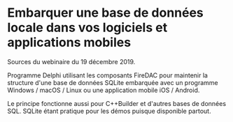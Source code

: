 # Embarquer une base de données locale dans vos logiciels et applications mobiles
Sources du webinaire du 19 décembre 2019.

Programme Delphi utilisant les composants FireDAC pour maintenir la structure d'une base de données SQLite embarquée avec un programme Windows / macOS / Linux ou une application mobile iOS / Android.

Le principe fonctionne aussi pour C++Builder et d'autres bases de données SQL. SQLite étant pratique pour les démos puisque disponible partout.
